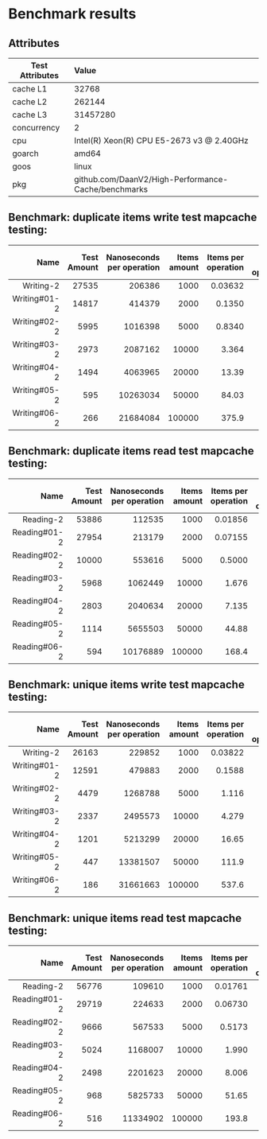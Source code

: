 # Benchmark results

## Attributes

|Test Attributes|Value|
|---------------|:-----|
|cache L1|32768|
|cache L2|262144|
|cache L3|31457280|
|concurrency|2|
|cpu|Intel(R) Xeon(R) CPU E5-2673 v3 @ 2.40GHz|
|goarch|amd64|
|goos|linux|
|pkg|github.com/DaanV2/High-Performance-Cache/benchmarks|

## Benchmark: duplicate items write test mapcache testing: 

|Name|Test Amount|Nanoseconds per operation|Items amount|Items per operation|Bytes per operation|Allocations per operation|
|----:|---:|---:|---:|---:|---:|---:|
|Writing-2|27535|206386|1000|0.03632|168|4|
|Writing#01-2|14817|414379|2000|0.1350|168|4|
|Writing#02-2|5995|1016398|5000|0.8340|168|4|
|Writing#03-2|2973|2087162|10000|3.364|168|4|
|Writing#04-2|1494|4063965|20000|13.39|168|4|
|Writing#05-2|595|10263034|50000|84.03|168|4|
|Writing#06-2|266|21684084|100000|375.9|168|4|

## Benchmark: duplicate items read test mapcache testing: 

|Name|Test Amount|Nanoseconds per operation|Items amount|Items per operation|Bytes per operation|Allocations per operation|
|----:|---:|---:|---:|---:|---:|---:|
|Reading-2|53886|112535|1000|0.01856|176|4|
|Reading#01-2|27954|213179|2000|0.07155|176|4|
|Reading#02-2|10000|553616|5000|0.5000|176|4|
|Reading#03-2|5968|1062449|10000|1.676|176|4|
|Reading#04-2|2803|2040634|20000|7.135|176|4|
|Reading#05-2|1114|5655503|50000|44.88|176|4|
|Reading#06-2|594|10176889|100000|168.4|176|4|

## Benchmark: unique items write test mapcache testing: 

|Name|Test Amount|Nanoseconds per operation|Items amount|Items per operation|Bytes per operation|Allocations per operation|
|----:|---:|---:|---:|---:|---:|---:|
|Writing-2|26163|229852|1000|0.03822|168|4|
|Writing#01-2|12591|479883|2000|0.1588|168|4|
|Writing#02-2|4479|1268788|5000|1.116|168|4|
|Writing#03-2|2337|2495573|10000|4.279|168|4|
|Writing#04-2|1201|5213299|20000|16.65|168|4|
|Writing#05-2|447|13381507|50000|111.9|168|4|
|Writing#06-2|186|31661663|100000|537.6|168|4|

## Benchmark: unique items read test mapcache testing: 

|Name|Test Amount|Nanoseconds per operation|Items amount|Items per operation|Bytes per operation|Allocations per operation|
|----:|---:|---:|---:|---:|---:|---:|
|Reading-2|56776|109610|1000|0.01761|176|4|
|Reading#01-2|29719|224633|2000|0.06730|176|4|
|Reading#02-2|9666|567533|5000|0.5173|176|4|
|Reading#03-2|5024|1168007|10000|1.990|176|4|
|Reading#04-2|2498|2201623|20000|8.006|176|4|
|Reading#05-2|968|5825733|50000|51.65|176|4|
|Reading#06-2|516|11334902|100000|193.8|176|4|

